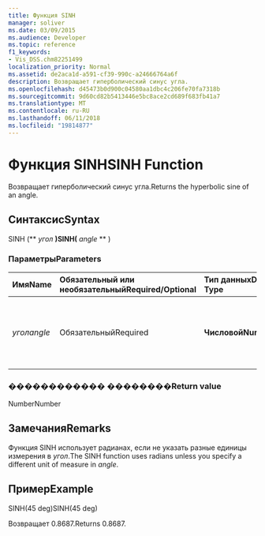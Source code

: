 ```yaml
---
title: Функция SINH
manager: soliver
ms.date: 03/09/2015
ms.audience: Developer
ms.topic: reference
f1_keywords:
- Vis_DSS.chm82251499
localization_priority: Normal
ms.assetid: de2aca1d-a591-cf39-990c-a24666764a6f
description: Возвращает гиперболический синус угла.
ms.openlocfilehash: d45473b0d900c04580aa1dbc4c206fe70fa7318b
ms.sourcegitcommit: 9d60cd82b5413446e5bc8ace2cd689f683fb41a7
ms.translationtype: MT
ms.contentlocale: ru-RU
ms.lasthandoff: 06/11/2018
ms.locfileid: "19814877"
---
```

# <a name="sinh-function"></a><span data-ttu-id="e041c-103">Функция SINH</span><span class="sxs-lookup"><span data-stu-id="e041c-103">SINH Function</span></span>

<span data-ttu-id="e041c-104">Возвращает гиперболический синус угла.</span><span class="sxs-lookup"><span data-stu-id="e041c-104">Returns the hyperbolic sine of an angle.</span></span> 
  
## <a name="syntax"></a><span data-ttu-id="e041c-105">Синтаксис</span><span class="sxs-lookup"><span data-stu-id="e041c-105">Syntax</span></span>

<span data-ttu-id="e041c-106">SINH (** *угол* **)</span><span class="sxs-lookup"><span data-stu-id="e041c-106">SINH(** *angle* ** )</span></span> 
  
### <a name="parameters"></a><span data-ttu-id="e041c-107">Параметры</span><span class="sxs-lookup"><span data-stu-id="e041c-107">Parameters</span></span>

|<span data-ttu-id="e041c-108">**Имя**</span><span class="sxs-lookup"><span data-stu-id="e041c-108">**Name**</span></span>|<span data-ttu-id="e041c-109">**Обязательный или необязательный**</span><span class="sxs-lookup"><span data-stu-id="e041c-109">**Required/Optional**</span></span>|<span data-ttu-id="e041c-110">**Тип данных**</span><span class="sxs-lookup"><span data-stu-id="e041c-110">**Data Type**</span></span>|<span data-ttu-id="e041c-111">**Описание**</span><span class="sxs-lookup"><span data-stu-id="e041c-111">**Description**</span></span>|
|:-----|:-----|:-----|:-----|
| <span data-ttu-id="e041c-112">_угол_</span><span class="sxs-lookup"><span data-stu-id="e041c-112">_angle_</span></span> <br/> |<span data-ttu-id="e041c-113">Обязательный</span><span class="sxs-lookup"><span data-stu-id="e041c-113">Required</span></span>  <br/> |<span data-ttu-id="e041c-114">**Числовой**</span><span class="sxs-lookup"><span data-stu-id="e041c-114">**Numeric**</span></span> <br/> |<span data-ttu-id="e041c-115">Угол которого необходимо получить гиперболический синус.</span><span class="sxs-lookup"><span data-stu-id="e041c-115">The angle of which to get the hyperbolic sine.</span></span>  <br/> |
   
### <a name="return-value"></a><span data-ttu-id="e041c-116">������������ ��������</span><span class="sxs-lookup"><span data-stu-id="e041c-116">Return value</span></span>

<span data-ttu-id="e041c-117">Number</span><span class="sxs-lookup"><span data-stu-id="e041c-117">Number</span></span>
  
## <a name="remarks"></a><span data-ttu-id="e041c-118">Замечания</span><span class="sxs-lookup"><span data-stu-id="e041c-118">Remarks</span></span>

<span data-ttu-id="e041c-119">Функция SINH использует радианах, если не указать разные единицы измерения в _угол_.</span><span class="sxs-lookup"><span data-stu-id="e041c-119">The SINH function uses radians unless you specify a different unit of measure in  _angle_.</span></span>
  
## <a name="example"></a><span data-ttu-id="e041c-120">Пример</span><span class="sxs-lookup"><span data-stu-id="e041c-120">Example</span></span>

<span data-ttu-id="e041c-121">SINH(45 deg)</span><span class="sxs-lookup"><span data-stu-id="e041c-121">SINH(45 deg)</span></span> 
  
<span data-ttu-id="e041c-122">Возвращает 0.8687.</span><span class="sxs-lookup"><span data-stu-id="e041c-122">Returns 0.8687.</span></span> 
  

